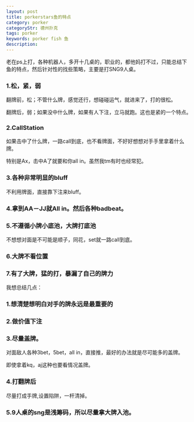 ```yaml
---
layout: post
title: porkerstars鱼的特点
category: porker
categoryStr: 德州扑克
tags: porker
keywords: porker fish 鱼
description: 
---
```


老在ps上打，各种机器人，多开十几桌的，职业的，都他妈打不过，只能总结下鱼的特点，然后针对性的找些策略，主要是打SNG9人桌。

### 1.松，紧，弱

翻牌前，松；不管什么牌，感觉还行，想碰碰运气，就进来了，打的很松。

翻牌后，弱；如果没中什么牌，如果有人下注，立马就跑。这也是紧的一个特点。

### 2.CallStation

如果击中了什么牌，一路call到底，也不看牌面，不好好想想对手手里拿着什么牌。

特别是Ax，击中A了就要和你all in。虽然我tm有时也经常犯。

### 3.各种非常明显的bluff

不利用牌面，直接靠下注来bluff。

### 4.拿到AA－JJ就All in。然后各种badbeat。

### 5.不遵循小牌小底池，大牌打底池

不想想对面是不可能是顺子，同花，set就一路call到底。

### 6.大牌不看位置

### 7.有了大牌，猛的打，暴漏了自己的牌力



我想总结几点：

### 1.想清楚想明白对手的牌永远是最重要的

### 2.做价值下注

### 3.尽量盖牌。

对面敌人各种3bet，5bet，all in，直接推，最好的办法就是尽可能多的盖牌。

即使拿着kq，aj这种也要看情况盖牌。

### 4.打翻牌后

尽量打成手牌,设置陷阱，一杆清掉。

### 5.9人桌的sng是浅筹码，所以尽量拿大牌入池。







